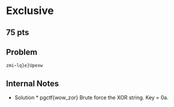 # Exclusive
75 pts
---
## Problem
```
zmi~lq}e}Upexw
```

## Internal Notes
* Solution * pgctf{wow_zor}
Brute force the XOR string. Key = 0a.
